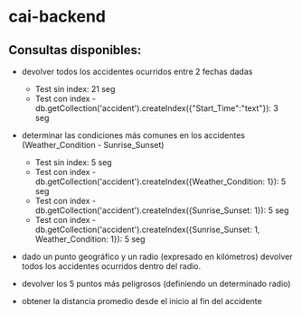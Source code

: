 # cai-backend
## Consultas disponibles:
* devolver todos los accidentes ocurridos entre 2 fechas dadas
  * Test sin index: 21 seg
  * Test con index - db.getCollection('accident').createIndex({"Start_Time":"text"}): 3 seg

* determinar las condiciones más comunes en los accidentes (Weather_Condition - Sunrise_Sunset)
  * Test sin index: 5 seg
  * Test con index - db.getCollection('accident').createIndex({Weather_Condition: 1}): 5 seg
  * Test con index - db.getCollection('accident').createIndex({Sunrise_Sunset: 1}): 5 seg
  * Test con index - db.getCollection('accident').createIndex({Sunrise_Sunset: 1, Weather_Condition: 1}): 5 seg
  
* dado un punto geográfico y un radio (expresado en kilómetros) devolver todos los accidentes ocurridos dentro del radio.
* devolver los 5 puntos más peligrosos (definiendo un determinado radio)
* obtener la distancia promedio desde el inicio al fin del accidente

